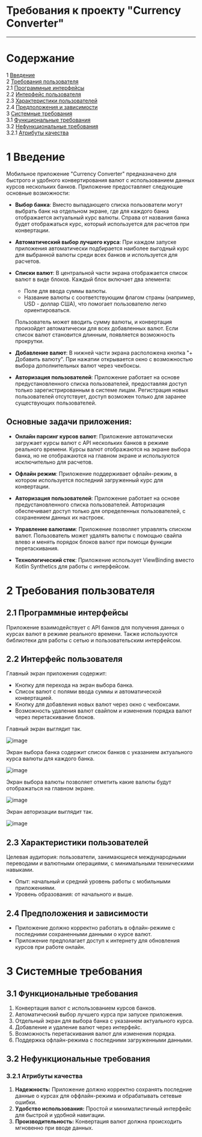 # Требования к проекту "Currency Converter"

---

# Содержание
1 [Введение](#intro)  
2 [Требования пользователя](#user_requirements)  
2.1 [Программные интерфейсы](#software_interfaces)  
2.2 [Интерфейс пользователя](#user_interface)  
2.3 [Характеристики пользователей](#user_specifications)  
2.4 [Предположения и зависимости](#assumptions_and_dependencies)  
3 [Системные требования](#system_requirements)  
3.1 [Функциональные требования](#functional_requirements)  
3.2 [Нефункциональные требования](#non-functional_requirements)  
3.2.1 [Атрибуты качества](#quality_attributes)

<a name="intro"/>

# 1 Введение

Мобильное приложение "Currency Converter" предназначено для быстрого и удобного конвертирования валют с использованием данных курсов нескольких банков. Приложение предоставляет следующие основные возможности:

- **Выбор банка**: Вместо выпадающего списка пользователи могут выбрать банк на отдельном экране, где для каждого банка отображается актуальный курс валюты. Справа от названия банка будет отображаться курс, который используется для расчетов при конвертации.

- **Автоматический выбор лучшего курса**: При каждом запуске приложения автоматически подбирается наиболее выгодный курс для выбранной валюты среди всех банков и используется для расчетов.

- **Списки валют**: В центральной части экрана отображается список валют в виде блоков. Каждый блок включает два элемента:
  - Поле для ввода суммы валюты.
  - Название валюты с соответствующим флагом страны (например, USD - доллар США), что помогает пользователю легко ориентироваться.

  Пользователь может вводить сумму валюты, и конвертация произойдет автоматически для всех добавленных валют. Если список валют становится длинным, появляется возможность прокрутки.

- **Добавление валют**: В нижней части экрана расположена кнопка "+ Добавить валюту". При нажатии открывается окно с возможностью выбора дополнительных валют через чекбоксы.

- **Авторизация пользователей**: Приложение работает на основе предустановленного списка пользователей, предоставляя доступ только зарегистрированным в системе лицам. Регистрация новых пользователей отсутствует, доступ возможен только для заранее существующих пользователей.

## Основные задачи приложения:

- **Онлайн парсинг курсов валют**: Приложение автоматически загружает курсы валют с API нескольких банков в режиме реального времени. Курсы валют отображаются на экране выбора банка, но не отображаются на главном экране и используются исключительно для расчетов.

- **Офлайн режим**: Приложение поддерживает офлайн-режим, в котором используется последний загруженный курс для конвертации.

- **Авторизация пользователей**: Приложение работает на основе предустановленного списка пользователей. Авторизация обеспечивает доступ только для определенных пользователей, с сохранением данных их настроек.

- **Управление валютами**: Приложение позволяет управлять списком валют. Пользователь может удалять валюты с помощью свайпа влево и менять порядок блоков валют при помощи функции перетаскивания.

- **Технологический стек**: Приложение использует ViewBinding вместо Kotlin Synthetics для работы с интерфейсом.

<a name="user_requirements"/>

# 2 Требования пользователя

<a name="software_interfaces"/>

## 2.1 Программные интерфейсы
Приложение взаимодействует с API банков для получения данных о курсах валют в режиме реального времени. Также используются библиотеки для работы с сетью и пользовательским интерфейсом.

<a name="user_interface"/>

## 2.2 Интерфейс пользователя
Главный экран приложения содержит:
- Кнопку для перехода на экран выбора банка.
- Список валют с полями ввода суммы и автоматической конвертацией.
- Кнопку для добавления новых валют через окно с чекбоксами.
- Возможность удаления валют свайпом и изменения порядка валют через перетаскивание блоков.

Главный экран выглядит так.

![image](https://github.com/user-attachments/assets/08d1c6a8-43a1-4142-a00a-526510dbae08)

Экран выбора банка содержит список банков с указанием актуального курса валюты для каждого банка.

![image](https://github.com/user-attachments/assets/90a8eea6-d53d-4bd5-bb67-32c5b6eaab8a)

Экран выбора валюты позволяет отметить какие валюты будут отображаться на главном экране.

![image](https://github.com/user-attachments/assets/0a2e4e9a-e709-4bec-8894-437bf1b7c090)

Экран авторизации выглядит так.

![image](https://github.com/user-attachments/assets/e2fd966f-0462-49a0-999f-23b705f843ab)


<a name="user_specifications"/>

## 2.3 Характеристики пользователей
Целевая аудитория: пользователи, занимающиеся международными переводами и валютными операциями, с минимальными техническими навыками.
- Опыт: начальный и средний уровень работы с мобильными приложениями.
- Уровень образования: от начального и выше.

<a name="assumptions_and_dependencies"/>

## 2.4 Предположения и зависимости
- Приложение должно корректно работать в офлайн-режиме с последними сохраненными данными о курсе валют.
- Приложение предполагает доступ к интернету для обновления курсов при работе онлайн.

<a name="system_requirements"/>

# 3 Системные требования

<a name="functional_requirements"/>

## 3.1 Функциональные требования

1. Конвертация валют с использованием курсов банков.
2. Автоматический выбор лучшего курса при запуске приложения.
3. Отдельный экран для выбора банка с указанием актуального курса.
4. Добавление и удаление валют через интерфейс.
5. Возможность перетаскивания валют для изменения порядка.
6. Поддержка офлайн-режима с последними загруженными данными.

<a name="non-functional_requirements"/>

## 3.2 Нефункциональные требования

<a name="quality_attributes"/>

### 3.2.1 Атрибуты качества
1. **Надежность:** Приложение должно корректно сохранять последние данные о курсах для оффлайн-режима и обрабатывать сетевые ошибки.
2. **Удобство использования:** Простой и минималистичный интерфейс для быстрой и удобной навигации.
3. **Производительность:** Конвертация валют должна происходить мгновенно при вводе данных.
